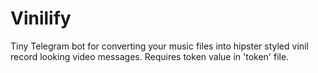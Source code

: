 # Vinilify
Tiny Telegram bot for converting your music files into hipster styled vinil record looking video messages.
Requires token value in 'token' file.